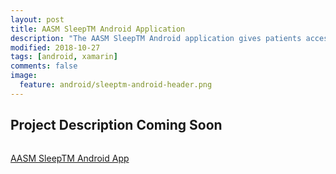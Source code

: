 ```yaml
---
layout: post
title: AASM SleepTM Android Application
description: "The AASM SleepTM Android application gives patients access to the AASM SleepTM telemedicine platform from their mobile device. With this mobile app, patients can have a face to face encounter with their sleep provider from just about anywhere using their Android device."
modified: 2018-10-27
tags: [android, xamarin]
comments: false
image:
  feature: android/sleeptm-android-header.png
---
```


## Project Description Coming Soon

<figure style="text-align: center">
    <img src="{{ site.url }}/images/android/sleeptm-android.png" alt="">
</figure>

[AASM SleepTM Android App](https://play.google.com/store/apps/details?id=com.aasm.sleeptm)
